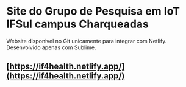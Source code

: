 # Site do Grupo de Pesquisa em IoT IFSul campus Charqueadas

Website disponivel no Git unicamente para integrar com Netlify. Desenvolvido apenas com Sublime.

## [https://if4health.netlify.app/](https://if4health.netlify.app/)